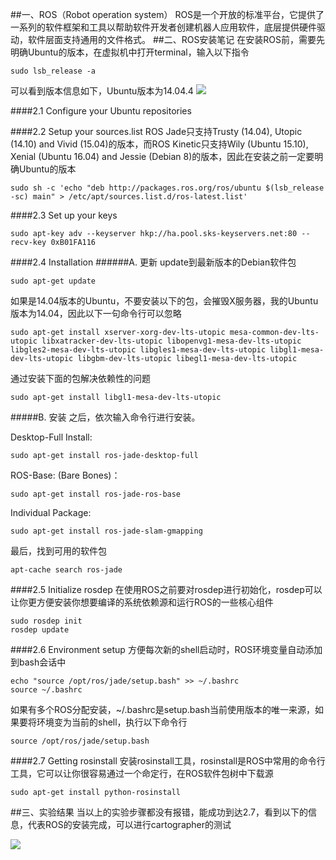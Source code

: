 ﻿##一、ROS（Robot operation system）
ROS是一个开放的标准平台，它提供了一系列的软件框架和工具以帮助软件开发者创建机器人应用软件，底层提供硬件驱动，软件层面支持通用的文件格式。
##二、ROS安装笔记
在安装ROS前，需要先明确Ubuntu的版本，在虚拟机中打开terminal，输入以下指令

    sudo lsb_release -a
可以看到版本信息如下，Ubuntu版本为14.04.4
![](http://upload-images.jianshu.io/upload_images/3176291-cdf34105f2cd92e2.png?imageMogr2/auto-orient/strip%7CimageView2/2/w/1240)

####2.1 Configure your Ubuntu repositories

####2.2 Setup your sources.list
ROS Jade只支持Trusty (14.04), Utopic (14.10) and Vivid (15.04)的版本，而ROS Kinetic只支持Wily (Ubuntu 15.10), Xenial (Ubuntu 16.04) and Jessie (Debian 8)的版本，因此在安装之前一定要明确Ubuntu的版本

    sudo sh -c 'echo "deb http://packages.ros.org/ros/ubuntu $(lsb_release -sc) main" > /etc/apt/sources.list.d/ros-latest.list'
####2.3 Set up your keys

    sudo apt-key adv --keyserver hkp://ha.pool.sks-keyservers.net:80 --recv-key 0xB01FA116
####2.4 Installation
######A. 更新
update到最新版本的Debian软件包

    sudo apt-get update
如果是14.04版本的Ubuntu，不要安装以下的包，会摧毁X服务器，我的Ubuntu版本为14.04，因此以下一句命令行可以忽略

    sudo apt-get install xserver-xorg-dev-lts-utopic mesa-common-dev-lts-utopic libxatracker-dev-lts-utopic libopenvg1-mesa-dev-lts-utopic libgles2-mesa-dev-lts-utopic libgles1-mesa-dev-lts-utopic libgl1-mesa-dev-lts-utopic libgbm-dev-lts-utopic libegl1-mesa-dev-lts-utopic
通过安装下面的包解决依赖性的问题

    sudo apt-get install libgl1-mesa-dev-lts-utopic
#####B. 安装
之后，依次输入命令行进行安装。

Desktop-Full Install:

    sudo apt-get install ros-jade-desktop-full
ROS-Base: (Bare Bones)：

    sudo apt-get install ros-jade-ros-base
Individual Package:

    sudo apt-get install ros-jade-slam-gmapping
最后，找到可用的软件包

    apt-cache search ros-jade
####2.5 Initialize rosdep
在使用ROS之前要对rosdep进行初始化，rosdep可以让你更方便安装你想要编译的系统依赖源和运行ROS的一些核心组件

    sudo rosdep init
    rosdep update
####2.6 Environment setup
方便每次新的shell启动时，ROS环境变量自动添加到bash会话中

    echo "source /opt/ros/jade/setup.bash" >> ~/.bashrc
    source ~/.bashrc
如果有多个ROS分配安装，~/.bashrc是setup.bash当前使用版本的唯一来源，如果要将环境变为当前的shell，执行以下命令行

    source /opt/ros/jade/setup.bash
####2.7 Getting rosinstall
安装rosinstall工具，rosinstall是ROS中常用的命令行工具，它可以让你很容易通过一个命定行，在ROS软件包树中下载源

    sudo apt-get install python-rosinstall
##三、实验结果
当以上的实验步骤都没有报错，能成功到达2.7，看到以下的信息，代表ROS的安装完成，可以进行cartographer的测试

![](http://upload-images.jianshu.io/upload_images/3176291-42cc4d2d89935f10.png?imageMogr2/auto-orient/strip%7CimageView2/2/w/1240)